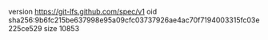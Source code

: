 version https://git-lfs.github.com/spec/v1
oid sha256:9b6fc215be637998e95a09cfc03737926ae4ac70f7194003315fc03e225ce529
size 10853
